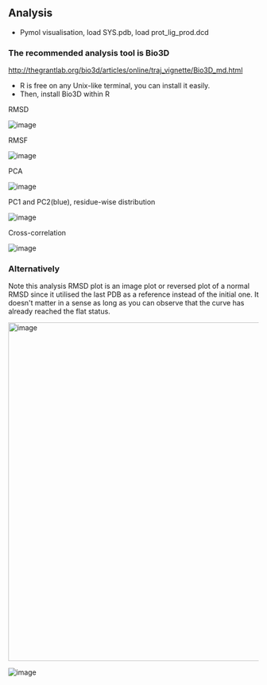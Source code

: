 ## Analysis

- Pymol visualisation, load SYS.pdb, load prot_lig_prod.dcd

### The recommended analysis tool is Bio3D

http://thegrantlab.org/bio3d/articles/online/traj_vignette/Bio3D_md.html 

- R is free on any Unix-like terminal, you can install it easily.
- Then, install Bio3D within R

RMSD

![image](https://github.com/quantaosun/openmm.py/assets/75652473/427b9b84-6aeb-498f-95fd-cfd9c94bcfd6)

RMSF

![image](https://github.com/quantaosun/openmm.py/assets/75652473/3bd0fb23-00d2-4c07-8d99-f4a3915007ef)

PCA

![image](https://github.com/quantaosun/openmm.py/assets/75652473/2c6afcd3-698c-4894-9a3c-3cd99fb9a391)

PC1 and PC2(blue), residue-wise distribution

![image](https://github.com/quantaosun/openmm.py/assets/75652473/d9a98098-e48c-438a-88b2-93d1da269bea)

Cross-correlation

![image](https://github.com/quantaosun/openmm.py/assets/75652473/80279b61-8ac3-4768-b9b6-8da847247960)


### Alternatively


Note this analysis RMSD plot is an image plot or reversed plot of a normal RMSD since it 
utilised the last PDB as a reference instead of the initial one. It doesn't matter in a sense as long as you can observe that the curve has already reached the flat status.

<img width="681" alt="image" src="https://github.com/quantaosun/openmm.py/assets/75652473/8f82d4c7-98ab-41de-8736-d2f41056ef77">

![image](https://github.com/quantaosun/openmm.py/assets/75652473/2ac4bdd0-615a-45e4-b917-5085fa2a08d4)


